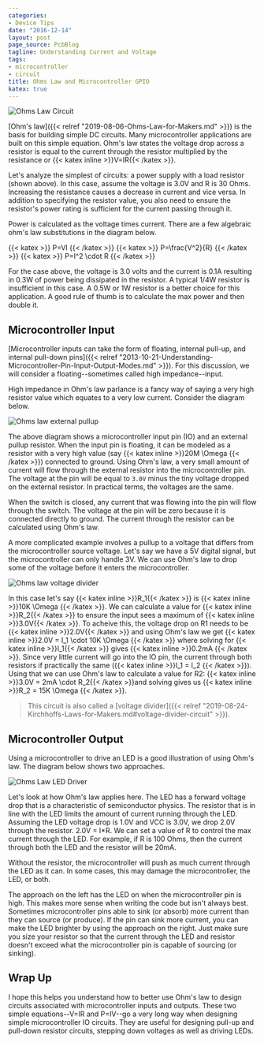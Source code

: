 ```yaml
---
categories:
- Device Tips
date: "2016-12-14"
layout: post
page_source: PcbBlog
tagline: Understanding Current and Voltage
tags:
- microcontroller
- circuit
title: Ohms Law and Microcontroller GPIO
katex: true
---
```


![Ohms Law Circuit](/images/ohms-law-VIR-circuit.svg)

[Ohm's law]({{< relref "2019-08-06-Ohms-Law-for-Makers.md" >}}) is the basis for building simple DC circuits.  Many microcontroller applications are built on this simple equation. Ohm's law states the voltage drop across a resistor is equal to the current through the resistor multiplied by the resistance or {{< katex inline >}}V=IR{{< /katex >}}.

Let's analyze the simplest of circuits: a power supply with a load resistor (shown above). In this case, assume the voltage is 3.0V and R is 30 Ohms.  Increasing the resistance causes a decrease in current and vice versa.  In addition to specifying the resistor value, you also need to ensure the resistor's power rating is sufficient for the current passing through it.

Power is calculated as the voltage times current.  There are a few algebraic ohm's law substitutions in the diagram below.

{{< katex >}} P=VI {{< /katex >}}
{{< katex >}} P=\frac{V^2}{R} {{< /katex >}}
{{< katex >}} P=I^2 \cdot R {{< /katex >}}

For the case above, the voltage is 3.0 volts and the current is 0.1A resulting in 0.3W of power being dissipated in the resistor. A typical 1/4W resistor is insufficient in this case. A 0.5W or 1W resistor is a better choice for this application. A good rule of thumb is to calculate the max power and then double it.

Microcontroller Input
---------------------

[Microcontroller inputs can take the form of floating, internal pull-up, and internal pull-down pins]({{< relref "2013-10-21-Understanding-Microcontroller-Pin-Input-Output-Modes.md" >}}). For this discussion, we will consider a floating--sometimes called high impedance--input.

High impedance in Ohm's law parlance is a fancy way of saying a very high resistor value which equates to a very low current.  Consider the diagram below.

![Ohms law external pullup](/images/ohms-law-external-pullup.svg)

The above diagram shows a microcontroller input pin (IO) and an external pullup resistor.  When the input pin is floating, it can be modeled as a resistor with a very high value (say {{< katex inline >}}20M \Omega {{< /katex >}}) connected to ground.  Using Ohm's law, a very small amount of current will flow through the external resistor into the microcontroller pin.  The voltage at the pin will be equal to `3.0V` minus the tiny voltage dropped on the external resistor.  In practical terms, the voltages are the same.

When the switch is closed, any current that was flowing into the pin will flow through the switch.  The voltage at the pin will be zero because it is connected directly to ground. The current through the resistor can be calculated using Ohm's law.

A more complicated example involves a pullup to a voltage that differs from the microcontroller source voltage.  Let's say we have a 5V digital signal, but the microcontroller can only handle 3V.  We can use Ohm's law to drop some of the voltage before it enters the microcontroller.

![Ohms law voltage divider](/images/ohms-law-voltage-divider.svg)

In this case let's say {{< katex inline >}}R_1{{< /katex >}} is {{< katex inline >}}10K \Omega {{< /katex >}}. We can calculate a value for {{< katex inline >}}R_2{{< /katex >}} to ensure the input sees a maximum of {{< katex inline >}}3.0V{{< /katex >}}. To acheive this, the voltage drop on R1 needs to be {{< katex inline >}}2.0V{{< /katex >}} and using Ohm's law we get {{< katex inline >}}2.0V = I_1 \cdot 10K \Omega {{< /katex >}} where solving for {{< katex inline >}}I_1{{< /katex >}} gives {{< katex inline >}}0.2mA {{< /katex >}}. Since very little current will go into the IO pin, the current through both resistors if practically the same ({{< katex inline >}}I_1 = I_2 {{< /katex >}}). Using that we can use Ohm's law to calculate a value for R2: {{< katex inline >}}3.0V = 2mA \cdot R_2{{< /katex >}}and solving gives us {{< katex inline >}}R_2 = 15K \Omega {{< /katex >}}.

> This circuit is also called a [voltage divider]({{< relref "2019-08-24-Kirchhoffs-Laws-for-Makers.md#voltage-divider-circuit" >}}).

Microcontroller Output
---------------------

Using a microcontroller to drive an LED is a good illustration of using Ohm's law.  The diagram below shows two approaches.

![Ohms Law LED Driver](/images/ohms-law-led-driver.svg)

Let's look at how Ohm's law applies here.  The LED has a forward voltage drop that is a characteristic of semiconductor physics.  The resistor that is in line with the LED limits the amount of current running through the LED.  Assuming the LED voltage drop is 1.0V and VCC is 3.0V, we drop 2.0V through the resistor. 2.0V = I*R. We can set a value of R to control the max current through the LED. For example, if R is 100 Ohms, then the current through both the LED and the resistor will be 20mA.

Without the resistor, the microcontroller will push as much current through the LED as it can.  In some cases, this may damage the microcontroller, the LED, or both.

The approach on the left has the LED on when the microcontroller pin is high.  This makes more sense when writing the code but isn't always best.  Sometimes microcontroller pins able to sink (or absorb) more current than they can source (or produce).  If the pin can sink more current, you can make the LED brighter by using the approach on the right.  Just make sure you size your resistor so that the current through the LED and resistor doesn't exceed what the microcontroller pin is capable of sourcing (or sinking).

Wrap Up
----------------

I hope this helps you understand how to better use Ohm's law to design circuits associated with microcontroller inputs and outputs.  These two simple equations--V=IR and P=IV--go a very long way when designing simple microcontroller IO circuits.  They are useful for designing pull-up and pull-down resistor circuits, stepping down voltages as well as driving LEDs.
